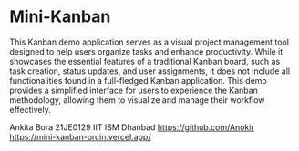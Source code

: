 # Mini-Kanban
This Kanban demo application serves as a visual project management tool designed to help users organize tasks and enhance productivity. While it showcases the essential features of a traditional Kanban board, such as task creation, status updates, and user assignments, it does not include all functionalities found in a full-fledged Kanban application. This demo provides a simplified interface for users to experience the Kanban methodology, allowing them to visualize and manage their workflow effectively.

Ankita Bora
21JE0129
IIT ISM Dhanbad
https://github.com/Anokir
https://mini-kanban-orcin.vercel.app/

